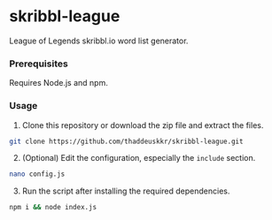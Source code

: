# skribbl-league
League of Legends skribbl.io word list generator.

### Prerequisites
Requires Node.js and npm.

### Usage
1. Clone this repository or download the zip file and extract the files.
```sh
git clone https://github.com/thaddeuskkr/skribbl-league.git
```
2. (Optional) Edit the configuration, especially the `include` section.
```sh
nano config.js
```
3. Run the script after installing the required dependencies.
```sh
npm i && node index.js
```
